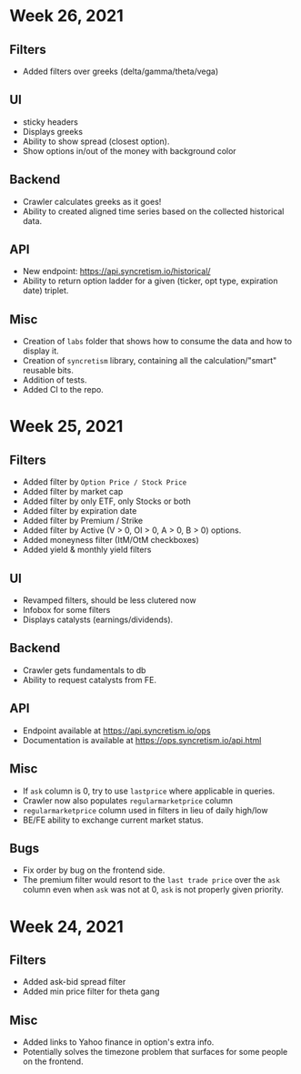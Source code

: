 # Week 26, 2021

## Filters
* Added filters over greeks (delta/gamma/theta/vega)

## UI
* sticky headers
* Displays greeks
* Ability to show spread (closest option).
* Show options in/out of the money with background color

## Backend
* Crawler calculates greeks as it goes!
* Ability to created aligned time series based on the collected historical data.

## API
* New endpoint: https://api.syncretism.io/historical/
* Ability to return option ladder for a given (ticker, opt type, expiration date) triplet.

## Misc
* Creation of `labs` folder that shows how to consume the data and how to display it.
* Creation of `syncretism` library, containing all the calculation/"smart" reusable bits.
* Addition of tests.
* Added CI to the repo.

# Week 25, 2021

## Filters
* Added filter by `Option Price / Stock Price`
* Added filter by market cap
* Added filter by only ETF, only Stocks or both
* Added filter by expiration date
* Added filter by Premium / Strike
* Added filter by Active (V > 0, OI > 0, A > 0, B > 0) options.
* Added moneyness filter (ItM/OtM checkboxes)
* Added yield & monthly yield filters

## UI
* Revamped filters, should be less clutered now
* Infobox for some filters
* Displays catalysts (earnings/dividends).

## Backend
* Crawler gets fundamentals to db
* Ability to request catalysts from FE.

## API
* Endpoint available at https://api.syncretism.io/ops
* Documentation is available at https://ops.syncretism.io/api.html

## Misc
* If `ask` column is 0, try to use `lastprice` where applicable in queries.
* Crawler now also populates `regularmarketprice` column
* `regularmarketprice` column used in filters in lieu of daily high/low
* BE/FE ability to exchange current market status.

## Bugs
* Fix order by bug on the frontend side.
* The premium filter would resort to the `last trade price` over the `ask` column even when `ask` was  not at 0, `ask` is not properly given priority.

# Week 24, 2021

## Filters
* Added ask-bid spread filter
* Added min price filter for theta gang

## Misc
* Added links to Yahoo finance in option's extra info.
* Potentially solves the timezone problem that surfaces for some people on the frontend.
